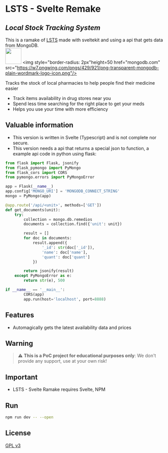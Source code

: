 # LSTS - Svelte Remake
## _Local Stock Tracking System_

This is a ramake of [LSTS](https://github.com/Gater73/LSTS) made with sveltekit and using a api that gets data from MongoDB.
<br>
<img height=50 href="https://www.typescriptlang.org/" src="https://upload.wikimedia.org/wikipedia/commons/thumb/4/4c/Typescript_logo_2020.svg/2048px-Typescript_logo_2020.svg.png"/>
<img style="border-radius: 2px"height=50 href="mongodb.com" src="https://w7.pngwing.com/pngs/429/921/png-transparent-mongodb-plain-wordmark-logo-icon.png"/>

Tracks the stock of local pharmacies to help people find their medicine easier

- Track items availability in drug stores near you
- Spend less time searching for the right place to get your meds
- Helps you use your time with more efficiency

## Valuable information
- This version is written in Svelte (Typescript) and is not complete nor secure.
- This version needs a api that returns a special json to function, a example api code in python using flask:
```python
from flask import Flask, jsonify
from flask_pymongo import PyMongo
from flask_cors import CORS
from pymongo.errors import PyMongoError

app = Flask(__name__)
app.config['MONGO_URI'] = 'MONGODB_CONNECT_STRING'
mongo = PyMongo(app)

@app.route('/api/<unit>', methods=['GET'])
def get_documents(unit):
    try:
        collection = mongo.db.remedios
        documents = collection.find({'unit': unit})

        result = []
        for doc in documents:
            result.append({
                '_id': str(doc['_id']),
                'name': doc['name'],
                'quant': doc['quant']
            })

        return jsonify(result)
    except PyMongoError as e:
        return str(e), 500

if __name__ == '__main__':
        CORS(app)
        app.run(host='localhost', port=8888)
```

## Features

- Automagically gets the latest availability data and prices

## Warning
> :warning: **This is a PoC project for educational purposes only**: We don't provide any support, use at your own risk!

## Important

- LSTS - Svelte Ramake requires Svelte, NPM

## Run
```sh
npm run dev -- --open
```

## License

[GPL v3](https://www.gnu.org/licenses/gpl-3.0.en.html)

[//]: # (Thanks SO - http://stackoverflow.com/questions/4823468/store-comments-in-markdown-syntax)

   [Name]: <Link>
